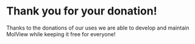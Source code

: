 Thank you for your donation!
============================
Thanks to the donations of our uses we are able to develop and maintain MolView
while keeping it free for everyone!
